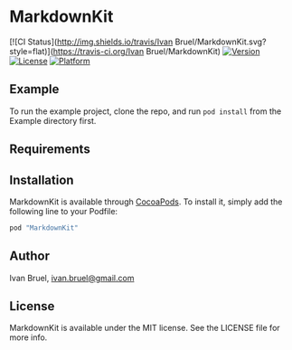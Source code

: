 # MarkdownKit

[![CI Status](http://img.shields.io/travis/Ivan Bruel/MarkdownKit.svg?style=flat)](https://travis-ci.org/Ivan Bruel/MarkdownKit)
[![Version](https://img.shields.io/cocoapods/v/MarkdownKit.svg?style=flat)](http://cocoapods.org/pods/MarkdownKit)
[![License](https://img.shields.io/cocoapods/l/MarkdownKit.svg?style=flat)](http://cocoapods.org/pods/MarkdownKit)
[![Platform](https://img.shields.io/cocoapods/p/MarkdownKit.svg?style=flat)](http://cocoapods.org/pods/MarkdownKit)

## Example

To run the example project, clone the repo, and run `pod install` from the Example directory first.

## Requirements

## Installation

MarkdownKit is available through [CocoaPods](http://cocoapods.org). To install
it, simply add the following line to your Podfile:

```ruby
pod "MarkdownKit"
```

## Author

Ivan Bruel, ivan.bruel@gmail.com

## License

MarkdownKit is available under the MIT license. See the LICENSE file for more info.
